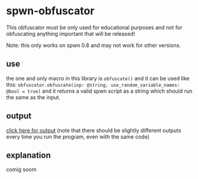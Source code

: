# spwn-obfuscator
This obfuscator must be only used for educational purposes and not for obfuscating anything important that will be released!

Note: this only works on spwn 0.8 and may not work for other versions.

## use
the one and only macro in this library is `obfuscate()` and it can be used like this:
`obfuscator.obfuscate(inp: @string, use_random_variable_names: @bool = true)`
and it returns a valid spwn script as a string which should run the same as the input.

## output
[click here for output](/output.spwn)
(note that there should be slightly different outputs every time you run the program, even with the same code)

## explanation
comig soom
